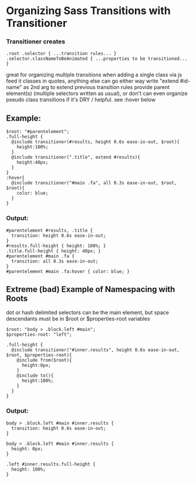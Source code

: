 # Organizing Sass Transitions with Transitioner

### Transitioner creates

    .root .selector { ...transition rules... }
    .selector.classNameToBeAnimated { ...properties to be transitioned... }

great for organizing multiple transitions when adding a single class via js
feed it classes in quotes, anything else can go either way
write "extend #id-name" as 2nd arg to extend previous transition rules
provide parent element(s) (multiple selectors written as usual), or don't
can even organize pseudo class transitions if it's DRY / helpful. see :hover below

## Example:

    $root: "#parentelement";
    .full-height {
      @include transitioner(#results, height 0.6s ease-in-out, $root){
        height:100%;
      }
      @include transitioner(".title", extend #results){
        height:40px;
      }
    }
    :hover{
      @include transitioner("#main .fa", all 0.3s ease-in-out, $root, $root){
        color: blue;
      }
    }

### Output:

    #parentelement #results, .title { 
      transition: height 0.6s ease-in-out;
    }
    #results.full-height { height: 100%; }
    .title.full-height { height: 40px; }
    #parentelement #main .fa {
      transition: all 0.3s ease-in-out;
    }
    #parentelement #main .fa:hover { color: blue; }

## Extreme (bad) Example of Namespacing with Roots

dot or hash delimited selectors can be the main element,
but space descendants must be in $root or $properties-root variables

    $root: "body > .block.left #main";
    $properties-root: "left";

    .full-height {
      @include transitioner("#inner.results", height 0.6s ease-in-out, $root, $properties-root){
        @include from($root){
          height:0px;
        }
        @include to(){
          height:100%;
        }
      }
    }

### Output:

    body > .block.left #main #inner.results {
      transition: height 0.6s ease-in-out;
    }

    body > .block.left #main #inner.results {
      height: 0px;
    }

    .left #inner.results.full-height {
      height: 100%;
    }
